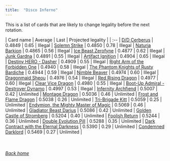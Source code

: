 ```yaml
---
title:  "Disco Inferno"
---
```


This is a list of cards that are likely to change legality before the next rotation.

| Card name | Average | Last | Projected legality |
| :-- |
[D/D Cerberus](https://db.ygoprodeck.com/card/?search=D/D%20Cerberus) | 0.4849 | 0.65 | Illegal |
[Solemn Strike](https://db.ygoprodeck.com/card/?search=Solemn%20Strike) | 0.4850 | 0.78 | Illegal |
[Naturia Barkion](https://db.ygoprodeck.com/card/?search=Naturia%20Barkion) | 0.4865 | 0.56 | Illegal |
[Ice Beast Zerofyne](https://db.ygoprodeck.com/card/?search=Ice%20Beast%20Zerofyne) | 0.4877 | 0.62 | Illegal |
[Junk Gardna](https://db.ygoprodeck.com/card/?search=Junk%20Gardna) | 0.4891 | 0.55 | Illegal |
[Artifact Ignition](https://db.ygoprodeck.com/card/?search=Artifact%20Ignition) | 0.4904 | 0.65 | Illegal |
[Destiny HERO - Dasher](https://db.ygoprodeck.com/card/?search=Destiny%20HERO%20-%20Dasher) | 0.4909 | 0.55 | Illegal |
[Right Arm of the Forbidden One](https://db.ygoprodeck.com/card/?search=Right%20Arm%20of%20the%20Forbidden%20One) | 0.4940 | 0.58 | Illegal |
[The Phantom Knights of Rusty Bardiche](https://db.ygoprodeck.com/card/?search=The%20Phantom%20Knights%20of%20Rusty%20Bardiche) | 0.4944 | 0.59 | Illegal |
[Nimble Beaver](https://db.ygoprodeck.com/card/?search=Nimble%20Beaver) | 0.4974 | 0.60 | Illegal |
[Dragonmaid Sheou](https://db.ygoprodeck.com/card/?search=Dragonmaid%20Sheou) | 0.4976 | 0.54 | Illegal |
[Red Rising Dragon](https://db.ygoprodeck.com/card/?search=Red%20Rising%20Dragon) | 0.4977 | 0.60 | Illegal |
[Clear Vice Dragon](https://db.ygoprodeck.com/card/?search=Clear%20Vice%20Dragon) | 0.4980 | 0.55 | Illegal |
[Boot-Up Admiral - Destroyer Dynamo](https://db.ygoprodeck.com/card/?search=Boot-Up%20Admiral%20-%20Destroyer%20Dynamo) | 0.4997 | 0.53 | Illegal |
[Infernity Archfiend](https://db.ygoprodeck.com/card/?search=Infernity%20Archfiend) | 0.5007 | 0.42 | Unlimited |
[Montage Dragon](https://db.ygoprodeck.com/card/?search=Montage%20Dragon) | 0.5036 | 0.46 | Unlimited |
[Frost and Flame Dragon](https://db.ygoprodeck.com/card/?search=Frost%20and%20Flame%20Dragon) | 0.5038 | 0.26 | Unlimited |
[Tri-Brigade Kitt](https://db.ygoprodeck.com/card/?search=Tri-Brigade%20Kitt) | 0.5059 | 0.25 | Unlimited |
[Endymion, the Mighty Master of Magic](https://db.ygoprodeck.com/card/?search=Endymion,%20the%20Mighty%20Master%20of%20Magic) | 0.5069 | 0.46 | Unlimited |
[Gladiator Beast Darius](https://db.ygoprodeck.com/card/?search=Gladiator%20Beast%20Darius) | 0.5086 | 0.42 | Unlimited |
[Golden Castle of Stromberg](https://db.ygoprodeck.com/card/?search=Golden%20Castle%20of%20Stromberg) | 0.5204 | 0.40 | Unlimited |
[Foolish Return](https://db.ygoprodeck.com/card/?search=Foolish%20Return) | 0.5244 | 0.36 | Unlimited |
[Double Evolution Pill](https://db.ygoprodeck.com/card/?search=Double%20Evolution%20Pill) | 0.5288 | 0.35 | Unlimited |
[Dark Contract with the Eternal Darkness](https://db.ygoprodeck.com/card/?search=Dark%20Contract%20with%20the%20Eternal%20Darkness) | 0.5390 | 0.29 | Unlimited |
[Condemned Darklord](https://db.ygoprodeck.com/card/?search=Condemned%20Darklord) | 0.5469 | 0.27 | Unlimited |

<br>

###### [Back home](index)